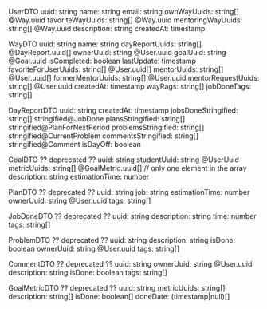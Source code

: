 UserDTO
uuid: string
name: string
email: string
ownWayUuids: string[] @Way.uuid
favoriteWayUuids: string[] @Way.uuid
mentoringWayUuids: string[] @Way.uuid
description: string
createdAt: timestamp

WayDTO
uuid: string
name: string
dayReportUuids: string[] @DayReport.uuid[]
ownerUuId: string @User.uuid
goalUuid: string @Goal.uuid
isCompleted: boolean
lastUpdate: timestamp
favoriteForUserUuids: string[] @User.uuid[]
mentorUuids: string[] @User.uuid[]
formerMentorUuids: string[] @User.uuid
mentorRequestUuids: string[] @User.uuid
createdAt: timestamp
wayRags: string[]
jobDoneTags: string[]

DayReportDTO
uuid: string
createdAt: timestamp
jobsDoneStringified: string[] stringified@JobDone
plansStringified: string[] stringified@PlanForNextPeriod
problemsStringified: string[] stringified@CurrentProblem
commentsStringified: string[] stringified@Comment
isDayOff: boolean

GoalDTO ?? deprecated ??
uuid: string
studentUuid: string @UserUuid
metricUuids: string[] @GoalMetric.uuid[] // only one element in the array
description: string
estimationTime: number

PlanDTO ?? deprecated ??
uuid: string
job: string
estimationTime: number
ownerUuid: string @User.uuid
tags: string[]

JobDoneDTO ?? deprecated ??
uuid: string
description: string
time: number
tags: string[]

ProblemDTO ?? deprecated ??
uuid: string
description: string
isDone: boolean
ownerUuid: string @User.uuid
tags: string[]

CommentDTO ?? deprecated ??
uuid: string
ownerUuid: string @User.uuid
description: string
isDone: boolean
tags: string[]

GoalMetricDTO ?? deprecated ??
uuid: string
metricUuids: string[]
description: string[]
isDone: boolean[]
doneDate: (timestamp|null)[]
